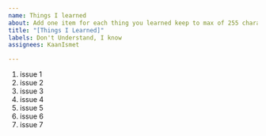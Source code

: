```yaml
---
name: Things I learned
about: Add one item for each thing you learned keep to max of 255 characters
title: "[Things I Learned]"
labels: Don't Understand, I know
assignees: KaanIsmet

---
```


1. issue 1 
2. issue 2
3. issue 3
4. issue 4
5. issue 5
6. issue 6
7. issue 7
